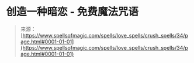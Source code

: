 <!--yml

category: 未分类

date: 2024-06-12 18:32:50

-->

# 创造一种暗恋 - 免费魔法咒语

> 来源：[https://www.spellsofmagic.com/spells/love_spells/crush_spells/34/page.html#0001-01-01](https://www.spellsofmagic.com/spells/love_spells/crush_spells/34/page.html#0001-01-01)
